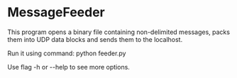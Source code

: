 MessageFeeder
=============

This program opens a binary file containing non-delimited messages, packs them into UDP data blocks and sends them to the localhost.

Run it using command:
  python feeder.py

Use flag -h or --help to see more options.
